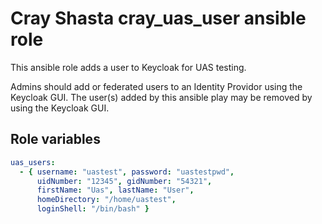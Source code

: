# Cray Shasta cray_uas_user ansible role

This ansible role adds a user to Keycloak for UAS testing.

Admins should add or federated users to an Identity Providor 
using the Keycloak GUI. The user(s) added by this ansible
play may be removed by using the Keycloak GUI.

## Role variables

```yaml
uas_users:
  - { username: "uastest", password: "uastestpwd",
      uidNumber: "12345", gidNumber: "54321",
      firstName: "Uas", lastName: "User",
      homeDirectory: "/home/uastest",
      loginShell: "/bin/bash" }
```
